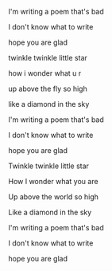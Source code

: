 I'm writing a poem that's bad

I don't know what to write

hope you are glad



twinkle twinkle little star

how i wonder what u r

up above the fly so high

like a diamond in the sky


I'm writing a poem that's bad

I don't know what to write

hope you are glad


Twinkle twinkle little star

How I wonder what you are

Up above the world so high

Like a diamond in the sky


I'm writing a poem that's bad

I don't know what to write

hope you are glad
